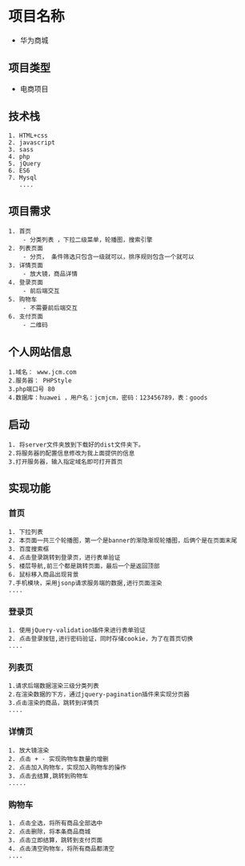 # 项目名称

-   华为商城

## 项目类型

- 电商项目


## 技术栈

    1. HTML+css
    2. javascript
    3. sass
    4. php
    5. jQuery
    6. ES6
    7. Mysql
       ....

## 项目需求
    1. 首页
        - 分类列表 ，下拉二级菜单，轮播图，搜索引擎
    2. 列表页面
        - 分页， 条件筛选只包含一级就可以，排序规则包含一个就可以
    3. 详情页面
        - 放大镜，商品详情
    4. 登录页面
        - 前后端交互
    5. 购物车
        - 不需要前后端交互
    6. 支付页面
        - 二维码

## 个人网站信息

    1.域名： www.jcm.com
    2.服务器： PHPStyle
    3.php端口号 80
    4.数据库：huawei ，用户名：jcmjcm，密码：123456789，表：goods


## 启动
    1. 将server文件夹放到下载好的dist文件夹下。
    2.将服务器的配置信息修改为我上面提供的信息
    3.打开服务器，输入指定域名即可打开首页


## 实现功能

### 首页
    1. 下拉列表
    2. 本页面一共三个轮播图，第一个是banner的渐隐渐现轮播图，后俩个是在页面末尾
    3. 百度搜索框
    4. 点击登录跳转到登录页，进行表单验证
    5. 楼层导航,前三个都是跳转页面，最后一个是返回顶部
    6. 鼠标移入商品出现背景
    7.手机模块，采用jsonp请求服务端的数据,进行页面渲染
    ....
### 登录页
    1. 使用jQuery-validation插件来进行表单验证
    2. 点击登录按钮,进行密码验证，同时存储cookie，为了在首页切换
    ....
### 列表页
    1.请求后端数据渲染三级分类列表
    2.在渲染数据的下方，通过jquery-pagination插件来实现分页器
    3.点击渲染的商品，跳转到详情页
    ....
### 详情页
    1. 放大镜渲染
    2. 点击 + - 实现购物车数量的增删
    2. 点击加入购物车，实现加入购物车的操作
    3. 点击去结算,跳转到购物车
    .....
### 购物车
    1. 点击全选，将所有商品全部选中
    2. 点击删除，将本条商品商城
    3. 点击立即结算，跳转到支付页面
    4. 点击清空购物车，将所有商品都清空
    ....















